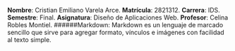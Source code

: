 **Nombre**: Cristian Emiliano Varela Arce.
**Matrícula**: 2821312.
**Carrera**: IDS.
**Semestre**: Final.
**Asignatura**: Diseño de Aplicaciones Web.
**Profesor**: Celina Robles Montiel.
######Markdown: Markdown es un lenguaje de marcado sencillo que sirve para agregar formato, vínculos e imágenes con facilidad al texto simple.
